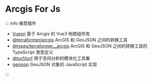 # Arcgis For Js

::: info 推荐插件

- [Vuesri](https://www.npmjs.com/package/@vuesri/core) 基于 Arcgis 的 Vue3 地图组件库
- [@terraformer/arcgis](https://www.npmjs.com/package/@terraformer/arcgis) ArcGIS 和 GeoJSON 之间的转换工具
- [@types/terraformer\_\_arcgis](https://www.npmjs.com/package/@types/terraformer__arcgis) ArcGIS 和 GeoJSON 之间的转换工具的 TypeScript 类型定义
- [@turf/turf](https://www.npmjs.com/package/@turf/turf) 用于空间分析的模块化工具集
- [geojson](https://www.npmjs.com/package/geojson) GeoJSON 对象的 JavaScript 实现

:::
